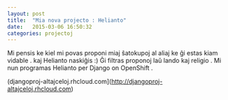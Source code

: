 ```yaml
---
layout: post
title:  "Mia nova projecto : Helianto"
date:   2015-03-06 16:50:32
categories: projectoj
---
```


Mi pensis ke kiel mi povas proponi miaj ŝatokupoj al aliaj ke ĝi estas kiam vidable .
kaj Helianto naskiĝis :)
Ĝi filtras proponoj laŭ lando kaj religio .
Mi nun programas Helianto per Django on OpenShift .

(djangoproj-altajceloj.rhcloud.com](http://djangoproj-altajceloj.rhcloud.com)